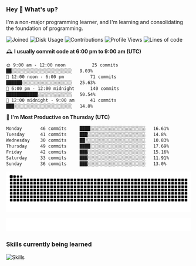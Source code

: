 ### Hey :wave: What's up?

I'm a non-major programming learner, and I'm learning and consolidating the foundation of programming.

<!--START_SECTION:waka-->
![Joined](http://img.shields.io/badge/Joined-7%20years%20ago-6D67E4?style=flat&labelColor=453C67)
![Disk Usage](http://img.shields.io/badge/Github%27s%20Storage-598.5%20MB-FD841F?style=flat&labelColor=E14D2A)
![Contributions](http://img.shields.io/badge/Contributions%20in%202023-357-7DCE13?style=flat&labelColor=2B7A0B)
![Profile Views](http://img.shields.io/badge/Profile%20Views-5-3AB4F2?style=flat&labelColor=0078AA)
![Lines of code](https://img.shields.io/badge/Lines%20of%20code-2%20Million%20Lines%20of%20code-FF8B8B?style=flat&labelColor=EB4747)

🕰️ **I usually commit code at 6:00 pm to 9:00 am (UTC)** 

```text
🌞 9:00 am - 12:00 noon          25 commits     ██░░░░░░░░░░░░░░░░░░░░░░░   9.03% 
🌆 12:00 noon - 6:00 pm          71 commits     ██████░░░░░░░░░░░░░░░░░░░   25.63% 
🌃 6:00 pm - 12:00 midnight      140 commits    ████████████░░░░░░░░░░░░░   50.54% 
🌙 12:00 midnight - 9:00 am      41 commits     ███░░░░░░░░░░░░░░░░░░░░░░   14.8%
```
📅 **I'm Most Productive on Thursday (UTC)** 

```text
Monday       46 commits     ████░░░░░░░░░░░░░░░░░░░░░   16.61% 
Tuesday      41 commits     ███░░░░░░░░░░░░░░░░░░░░░░   14.8% 
Wednesday    30 commits     ██░░░░░░░░░░░░░░░░░░░░░░░   10.83% 
Thursday     49 commits     ████░░░░░░░░░░░░░░░░░░░░░   17.69% 
Friday       42 commits     ███░░░░░░░░░░░░░░░░░░░░░░   15.16% 
Saturday     33 commits     ███░░░░░░░░░░░░░░░░░░░░░░   11.91% 
Sunday       36 commits     ███░░░░░░░░░░░░░░░░░░░░░░   13.0%
```

<!--END_SECTION:waka-->

![Snake animation](https://raw.githubusercontent.com/dirname/dirname/output/snake.svg)

![metrics](github-metrics.svg)

### Skills currently being learned

![Skills](https://skillicons.dev/icons?i=linux,rust,go,solidity,typescript,bash,git,postgres,mysql,redis,mongo,docker,kubernetes,grafana,prometheus)
